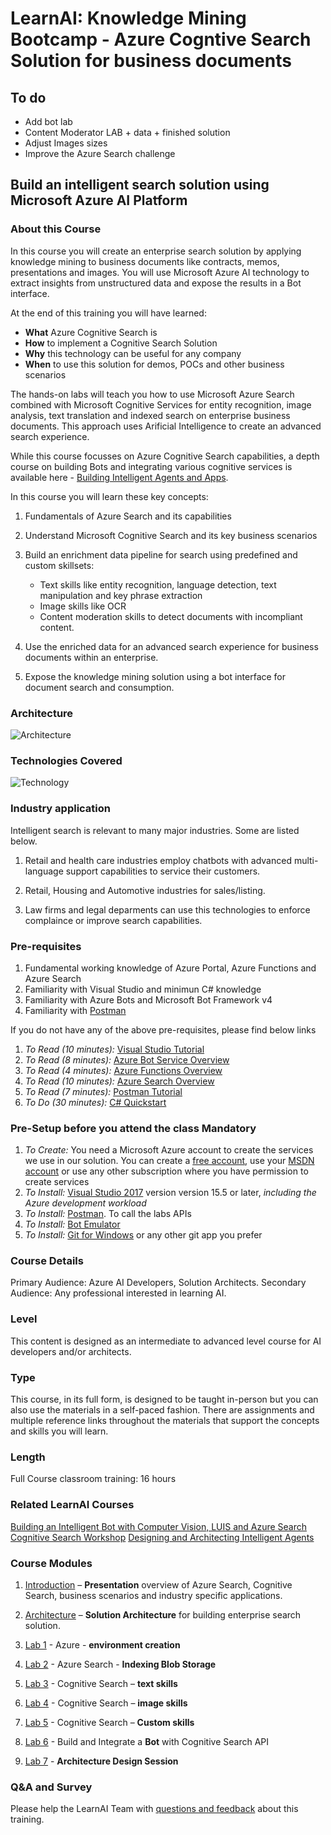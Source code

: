# LearnAI: Knowledge Mining Bootcamp - Azure Cogntive Search Solution for business documents

## To do

+ Add bot lab
+ Content Moderator LAB + data + finished solution
+ Adjust Images sizes
+ Improve the Azure Search challenge

## Build an intelligent search solution  using Microsoft Azure AI Platform

### About this Course

In this course you will create an enterprise search solution by applying knowledge mining to business documents like contracts, memos, presentations and images. You will use Microsoft Azure AI technology to extract insights from unstructured data and expose the results in a Bot interface.

At the end of this training you will have learned:

+ **What** Azure Cognitive Search is
+ **How** to implement a Cognitive Search Solution
+ **Why** this technology can be useful for any company
+ **When** to use this solution for demos, POCs and other business scenarios

The hands-on labs will teach you how to use Microsoft Azure Search combined with Microsoft Cognitive Services for entity recognition, image analysis, text translation and indexed search on enterprise business documents. This approach uses Arificial Intelligence to create an advanced search experience.

While this course focusses on Azure Cognitive Search capabilities, a depth course on building Bots and integrating various cognitive services is available here - [Building Intelligent Agents and Apps](https://azure.github.io/LearnAI-Bootcamp/emergingaidev_bootcamp).

In this course you will learn these key concepts:

1. Fundamentals of Azure Search and its capabilities

1. Understand Microsoft Cognitive Search and its key business scenarios

1. Build an enrichment data pipeline for search using predefined and custom skillsets:

    + Text skills like entity recognition, language detection, text manipulation and key phrase extraction
    + Image skills like OCR
    + Content moderation skills to detect documents with incompliant content.

1. Use the enriched data for an advanced search experience for business documents within an enterprise.

1. Expose the knowledge mining solution using a bot interface for document search and consumption.

### Architecture

![Architecture](../resources/images/readme/architecture.png)

### Technologies Covered

![Technology](../resources/images/readme/tech-map.png)

### Industry application

Intelligent search is relevant to many major industries. Some are listed below.

1. Retail and health care industries employ chatbots with advanced multi-language support capabilities to service their customers.

1. Retail, Housing and Automotive industries for sales/listing.

1. Law firms and legal deparments can use this technologies to enforce complaince or improve search capabilities.

### Pre-requisites

1. Fundamental working knowledge of Azure Portal, Azure Functions and Azure Search
1. Familiarity with Visual Studio and minimun C# knowledge
1. Familiarity with Azure Bots and Microsoft Bot Framework v4
1. Familiarity with [Postman](https://www.getpostman.com/)

If you do not have any of the above pre-requisites, please find below links

1. *To Read (10 minutes):* [Visual Studio Tutorial](https://docs.microsoft.com/en-us/visualstudio/ide/visual-studio-ide)
1. *To Read (8 minutes):* [Azure Bot Service Overview](https://docs.microsoft.com/en-us/azure/bot-service/bot-service-overview-introduction?view=azure-bot-service-4.0)
1. *To Read (4 minutes):* [Azure Functions Overview](https://docs.microsoft.com/en-us/azure/azure-functions/functions-overview)  
1. *To Read (10 minutes):* [Azure Search Overview](https://docs.microsoft.com/en-us/azure/search/search-what-is-azure-search)
1. *To Read (7 minutes):* [Postman Tutorial](https://docs.microsoft.com/en-us/azure/search/search-fiddler)
1. *To Do (30 minutes):* [C# Quickstart](https://docs.microsoft.com/en-us/dotnet/csharp/quick-starts/)

### Pre-Setup before you attend the class Mandatory

1. *To Create:* You need a Microsoft Azure account to create the services we use in our solution. You can create a [free account](https://azure.microsoft.com/en-us/free/), use your [MSDN account](https://azure.microsoftcom/en-us/pricing/member-offers/credit-for-visual-studio-subscribers/) or use any other subscription where you have permission to create services
1. *To Install:* [Visual Studio 2017](https://www.visualstudio.com/vs/) version version 15.5 or later, *including the Azure development workload*
1. *To Install:* [Postman](https://www.getpostman.com/). To call the labs APIs
1. *To Install:* [Bot Emulator](https://github.com/Microsoft/BotFramework-Emulator)
1. *To Install:* [Git for Windows](https://gitforwindows.org/) or any other git app you prefer

### Course Details

Primary Audience: Azure AI Developers, Solution Architects.
Secondary Audience:  Any professional interested in learning AI.

### Level

This content is designed as an intermediate to advanced level course for AI developers and/or architects.

### Type

This course, in its full form, is designed to be taught in-person but you can also use the materials in a self-paced fashion. There are assignments and multiple reference links throughout the materials that support the concepts and skills you will learn.

### Length

Full Course classroom training:  16 hours

### Related LearnAI Courses

[Building an Intelligent Bot with Computer Vision, LUIS and Azure Search](https://azure.github.io/LearnAI-Bootcamp/emergingaidev_bootcamp)
[Cognitive Search Workshop](https://github.com/Azure/LearnAI-Cognitive-Search)
[Designing and Architecting Intelligent Agents](https://azure.github.io/LearnAI-DesigningandArchitectingIntelligentAgents/)

### Course Modules

1. [Introduction](./introduction.md) – **Presentation** overview of Azure Search, Cognitive Search, business scenarios and industry specific applications.

1. [Architecture](./solution-architecture.md) – **Solution Architecture** for building enterprise search solution.

1. [Lab 1](./labs/lab-environment-creation.md) - Azure - **environment creation**

1. [Lab 2](./labs/lab-azure-search) - Azure Search - **Indexing Blob Storage**

1. [Lab 3](./labs/lab-text-skills.md) - Cognitive Search – **text skills**

1. [Lab 4](./labs/lab-image-skills.md) - Cognitive Search – **image skills**

1. [Lab 5](./labs/lab-custom-skills.md) - Cognitive Search – **Custom skills**

1. [Lab 6](./labs/lab-business-documents-Bot.md) - Build and Integrate a **Bot** with Cognitive Search API

1. [Lab 7](./labs/lab-final-case.md) - **Architecture Design Session**

### Q&A and Survey

Please help the LearnAI Team with [questions and feedback](./qa-feedback-survey.md) about this training.